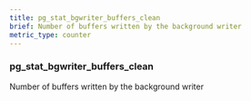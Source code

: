 ```yaml
---
title: pg_stat_bgwriter_buffers_clean
brief: Number of buffers written by the background writer
metric_type: counter
---
```

### pg_stat_bgwriter_buffers_clean

Number of buffers written by the background writer